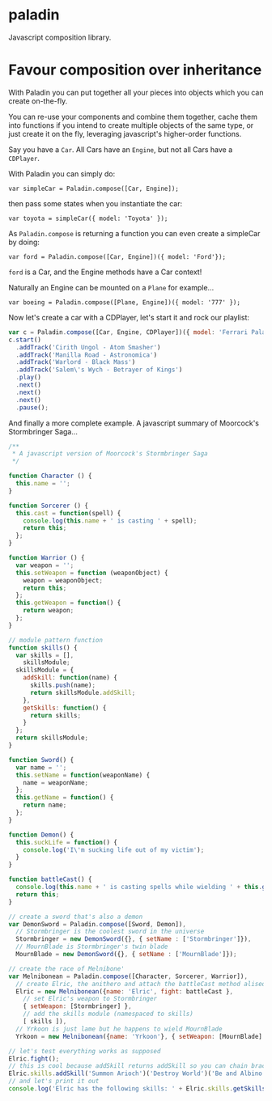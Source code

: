 paladin
=======

Javascript composition library.

# Favour composition over inheritance

With Paladin you can put together all your pieces into objects which you can create on-the-fly.

You can re-use your components and combine them together, cache them into functions if you intend to
create multiple objects of the same type, or just create it on the fly, leveraging javascript's higher-order
functions.

Say you have a `Car`. All Cars have an `Engine`, but not all Cars have a `CDPlayer`.

With Paladin you can simply do:

`var simpleCar = Paladin.compose([Car, Engine]);`

then pass some states when you instantiate the car:

`var toyota = simpleCar({ model: 'Toyota' });`

As `Paladin.compose` is returning a function you can even create a simpleCar by doing:

`var ford = Paladin.compose([Car, Engine])({ model: 'Ford'});`

`ford` is a Car, and the Engine methods have a Car context!

Naturally an Engine can be mounted on a `Plane` for example...

`var boeing = Paladin.compose([Plane, Engine])({ model: '777' });`

Now let's create a car with a CDPlayer, let's start it and rock our playlist:

```javascript
var c = Paladin.compose([Car, Engine, CDPlayer])({ model: 'Ferrari Paladin' });
c.start()
  .addTrack('Cirith Ungol - Atom Smasher')
  .addTrack('Manilla Road - Astronomica')
  .addTrack('Warlord - Black Mass')
  .addTrack('Salem\'s Wych - Betrayer of Kings')
  .play()
  .next()
  .next()
  .next()
  .pause();
```

And finally a more complete example. A javascript summary of Moorcock's Stormbringer Saga...

```javascript
/**
 * A javascript version of Moorcock's Stormbringer Saga
 */

function Character () {
  this.name = '';
}

function Sorcerer () {
  this.cast = function(spell) {
    console.log(this.name + ' is casting ' + spell);
    return this;
  };
}

function Warrior () {
  var weapon = '';
  this.setWeapon = function (weaponObject) {
    weapon = weaponObject;
    return this;
  };
  this.getWeapon = function() {
    return weapon;
  };
}

// module pattern function
function skills() {
  var skills = [],
    skillsModule;
  skillsModule = {
    addSkill: function(name) {
      skills.push(name);
      return skillsModule.addSkill;
    },
    getSkills: function() {
      return skills;
    }
  };
  return skillsModule;
}

function Sword() {
  var name = '';
  this.setName = function(weaponName) {
    name = weaponName;
  };
  this.getName = function() {
    return name;
  };
}

function Demon() {
  this.suckLife = function() {
    console.log('I\'m sucking life out of my victim');
  }
}

function battleCast() {
  console.log(this.name + ' is casting spells while wielding ' + this.getWeapon().getName() );
  return this;
}

// create a sword that's also a demon
var DemonSword = Paladin.compose([Sword, Demon]),
  // Stormbringer is the coolest sword in the universe
  Stormbringer = new DemonSword({}, { setName : ['Stormbringer']}),
  // MournBlade is Stormbringer's twin blade
  MournBlade = new DemonSword({}, { setName : ['MournBlade']});

// create the race of Melnibone'
var Melnibonean = Paladin.compose([Character, Sorcerer, Warrior]),
  // create Elric, the anithero and attach the battleCast method alised as fight
  Elric = new Melnibonean({name: 'Elric', fight: battleCast },
    // set Elric's weapon to Stormbringer
    { setWeapon: [Stormbringer] },
    // add the skills module (namespaced to skills)
    [ skills ]),
  // Yrkoon is just lame but he happens to wield MournBlade
  Yrkoon = new Melnibonean({name: 'Yrkoon'}, { setWeapon: [MournBlade] });

// let's test everything works as supposed
Elric.fight();
// this is cool because addSkill returns addSkill so you can chain brackets
Elric.skills.addSkill('Summon Arioch')('Destroy World')('Be and Albino Prince');
// and let's print it out
console.log('Elric has the following skills: ' + Elric.skills.getSkills().join(', '));
```